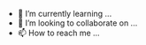
- 🌱 I’m currently learning ...
- 💞️ I’m looking to collaborate on ...
- 📫 How to reach me ...

<!---
rocky7732/rocky7732 is a ✨ special ✨ repository because its `README.md` (this file) appears on your GitHub profile.
You can click the Preview link to take a look at your changes.
--->
